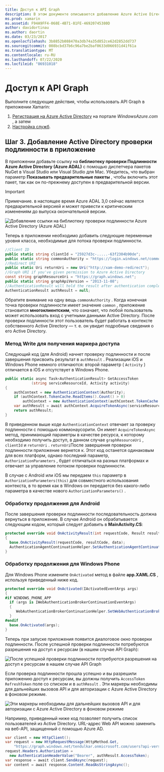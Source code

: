 ```yaml
---
title: Доступ к API Graph
description: В этом документе описывается добавление Azure Active Directory проверки подлинности в мобильное приложение, созданное с помощью Xamarin.
ms.prod: xamarin
ms.assetid: F94A9FF4-068E-4B71-81FE-46920745380D
author: davidortinau
ms.author: daortin
ms.date: 03/23/2017
ms.openlocfilehash: 3b8852b088470a3db74a35d852ce62d2852dd737
ms.sourcegitcommit: 008bcbd37b6c96a7be2baf0633d066931d41f61a
ms.translationtype: MT
ms.contentlocale: ru-RU
ms.lasthandoff: 07/22/2020
ms.locfileid: "86931018"
---
```

# <a name="accessing-the-graph-api"></a>Доступ к API Graph

Выполните следующие действия, чтобы использовать API Graph в приложении Xamarin:

1. [Регистрация на Azure Active Directory](~/cross-platform/data-cloud/active-directory/get-started/register.md) на портале *WindowsAzure.com* , а затем
2. [Настройка служб](~/cross-platform/data-cloud/active-directory/get-started/configure.md).

## <a name="step-3-adding-active-directory-authentication-to-an-app"></a>Шаг 3. Добавление Active Directory проверки подлинности в приложение

В приложении добавьте ссылку на **библиотеку проверки Подлинности Azure Active Directory (Azure ADAL)** с помощью диспетчера пакетов NuGet в Visual Studio или Visual Studio для Mac.
Убедитесь, что выбран параметр **Показывать предварительные пакеты** , чтобы включить этот пакет, так как он по-прежнему доступен в предварительной версии.

> [!IMPORTANT]
> Примечание. в настоящее время Azure ADAL 3,0 сейчас является предварительной версией и может привести к критическим изменениям до выпуска окончательной версии. 

![Добавление ссылки на библиотеку проверки подлинности Azure Active Directory (Azure ADAL)](graph-images/06.-adal-nuget-package.jpg)

Теперь в приложении необходимо добавить следующие переменные уровня класса, необходимые для потока проверки подлинности.

```csharp
//Client ID
public static string clientId = "25927d3c-.....-63f2304b90de";
public static string commonAuthority = "https://login.windows.net/common"
//Redirect URI
public static Uri returnUri = new Uri("http://xam-demo-redirect");
//Graph URI if you've given permission to Azure Active Directory
const string graphResourceUri = "https://graph.windows.net";
public static string graphApiVersion = "2013-11-08";
//AuthenticationResult will hold the result after authentication completes
AuthenticationResult authResult = null;
```

Обратите внимание на одну вещь `commonAuthority` . Когда конечная точка проверки подлинности имеет значение `common` , приложение становится **многоклиентским**, что означает, что любой пользователь может использовать вход с учетными данными Active Directory. После проверки подлинности этот пользователь будет работать в контексте собственного Active Directory — т. е. он увидит подробные сведения о его Active Directory.

### <a name="write-method-to-acquire-access-token"></a>Метод Write для получения маркера доступа

Следующий код (для Android) начнет проверку подлинности и после завершения присвоить результат в `authResult` . Реализации iOS и Windows Phone немного отличаются: второй параметр ( `Activity` ) отличается в iOS и отсутствует в Windows Phone.

```csharp
public static async Task<AuthenticationResult> GetAccessToken
            (string serviceResourceId, Activity activity)
{
    authContext = new AuthenticationContext(Authority);
    if (authContext.TokenCache.ReadItems().Count() > 0)
        authContext = new AuthenticationContext(authContext.TokenCache.ReadItems().First().Authority);
    var authResult = await authContext.AcquireTokenAsync(serviceResourceId, clientId, returnUri, new AuthorizationParameters(activity));
    return authResult;
}  
```

В приведенном выше коде `AuthenticationContext` отвечает за проверку подлинности с помощью коммонаусорити. Он имеет `AcquireTokenAsync` метод, принимающий параметры в качестве ресурса, к которому необходимо получить доступ, в данном случае `graphResourceUri` , `clientId` и `returnUri` . `returnUri`После завершения проверки подлинности приложение вернется к. Этот код останется одинаковым для всех платформ, однако последний параметр, `AuthorizationParameters` , будет отличаться на разных платформах и отвечает за управление потоком проверки подлинности.

В случае с Android или iOS мы передаем `this` параметр в `AuthorizationParameters(this)` для совместного использования контекста, в то время как в Windows он передается без какого-либо параметра в качестве нового `AuthorizationParameters()` .

### <a name="handle-continuation-for-android"></a>Обработку продолжения для Android

После завершения проверки подлинности последовательность должна вернуться в приложение. В случае Android он обрабатывается следующим кодом, который следует добавить в **MainActivity.CS**:

```csharp
protected override void OnActivityResult(int requestCode, Result resultCode, Intent data)
{
  base.OnActivityResult(requestCode, resultCode, data);
  AuthenticationAgentContinuationHelper.SetAuthenticationAgentContinuationEventArgs(requestCode, resultCode, data);
}
```

### <a name="handle-continuation-for-windows-phone"></a>Обработку продолжения для Windows Phone

Для Windows Phone измените `OnActivated` метод в файле **app.XAML.CS** , используя приведенный ниже код.

```csharp
protected override void OnActivated(IActivatedEventArgs args)
{
#if WINDOWS_PHONE_APP
  if (args is IWebAuthenticationBrokerContinuationEventArgs)
  {
     WebAuthenticationBrokerContinuationHelper.SetWebAuthenticationBrokerContinuationEventArgs(args as IWebAuthenticationBrokerContinuationEventArgs);
  }
#endif
  base.OnActivated(args);
}
```

Теперь при запуске приложения появится диалоговое окно проверки подлинности.
После успешной проверки подлинности потребуются разрешения на доступ к ресурсам (в нашем случае API Graph):

![После успешной проверки подлинности потребуются разрешения на доступ к ресурсам в нашем случае API Graph](graph-images/08.-authentication-flow.jpg)

Если проверка подлинности прошла успешно и вы разрешили приложению доступ к ресурсам, вы должны получить `AccessToken` `RefreshToken` поле со списком и в `authResult` . Эти маркеры необходимы для дальнейших вызовов API и для авторизации с Azure Active Directory в фоновом режиме.

![Эти маркеры необходимы для дальнейших вызовов API и для авторизации с Azure Active Directory в фоновом режиме](graph-images/07.-access-token-for-authentication.jpg)

Например, приведенный ниже код позволяет получить список пользователей из Active Directory. URL-адрес Web API можно заменить на веб-API, защищенный с помощью Azure AD.

```csharp
var client = new HttpClient();
var request = new HttpRequestMessage(HttpMethod.Get,
    "https://graph.windows.net/tendulkar.onmicrosoft.com/users?api-version=2013-04-05");
request.Headers.Authorization =
  new AuthenticationHeaderValue("Bearer", authResult.AccessToken);
var response = await client.SendAsync(request);
var content = await response.Content.ReadAsStringAsync();
```
